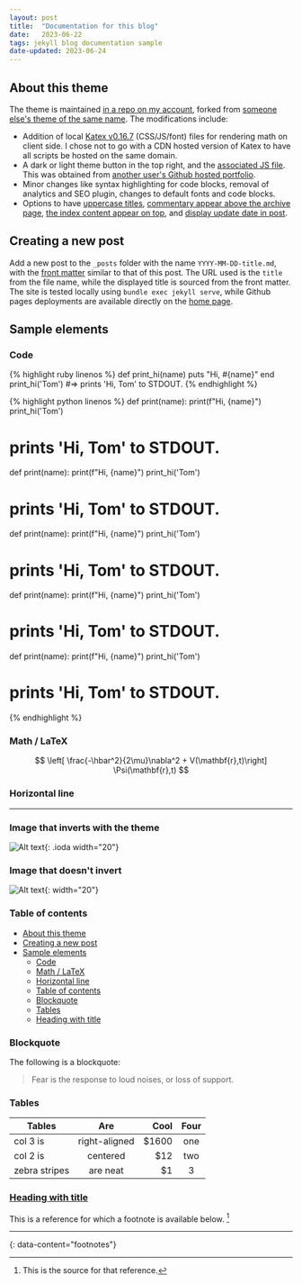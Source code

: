 ```yaml
---
layout: post
title:  "Documentation for this blog"
date:   2023-06-22
tags: jekyll blog documentation sample
date-updated: 2023-06-24
---
```


## About this theme

The theme is maintained [in a repo on my account](https://github.com/DeimosTheMisthios/no-style-please), forked from [someone else's theme of the same name](https://github.com/riggraz/no-style-please). The modifications include:

- Addition of local [Katex v0.16.7](https://github.com/KaTeX/KaTeX/releases/tag/v0.16.7) (CSS/JS/font) files for rendering math on client side. I chose not to go with a CDN hosted version of Katex to have all scripts be hosted on the same domain.
- A dark or light theme button in the top right, and the [associated JS file](/assets/js/mode-change.js). This was obtained from [another user's Github hosted portfolio](https://github.com/fleetimee/portfolio).
- Minor changes like syntax highlighting for code blocks, removal of analytics and SEO plugin, changes to default fonts and code blocks.
- Options to have [uppercase titles](https://github.com/riggraz/no-style-please/pull/21), [commentary appear above the archive page](https://github.com/riggraz/no-style-please/pull/22), [the index content appear on top](https://github.com/riggraz/no-style-please/pull/30), and [display update date in post](https://github.com/riggraz/no-style-please/pull/31).

## Creating a new post

Add a new post to the `_posts` folder with the name `YYYY-MM-DD-title.md`, with the [front matter](https://jekyllrb.com/docs/front-matter/) similar to that of this post. The URL used is the `title` from the file name, while the displayed title is sourced from the front matter. The site is tested locally using `bundle exec jekyll serve`, while Github pages deployments are available directly on the [home page](/).

## Sample elements

### Code

{% highlight ruby linenos %}
def print_hi(name)
  puts "Hi, #{name}"
end
print_hi('Tom')
#=> prints 'Hi, Tom' to STDOUT.
{% endhighlight %}

{% highlight python linenos %}
def print(name):
  print(f"Hi, {name}")
print_hi('Tom')
# prints 'Hi, Tom' to STDOUT.
def print(name):
  print(f"Hi, {name}")
print_hi('Tom')
# prints 'Hi, Tom' to STDOUT.
def print(name):
  print(f"Hi, {name}")
print_hi('Tom')
# prints 'Hi, Tom' to STDOUT.
def print(name):
  print(f"Hi, {name}")
print_hi('Tom')
# prints 'Hi, Tom' to STDOUT.
def print(name):
  print(f"Hi, {name}")
print_hi('Tom')
# prints 'Hi, Tom' to STDOUT.
{% endhighlight %}

### Math / LaTeX

$$ \left[ \frac{-\hbar^2}{2\mu}\nabla^2 + V(\mathbf{r},t)\right] \Psi(\mathbf{r},t) $$

### Horizontal line

---

### Image that inverts with the theme

![Alt text](/favicon.ico "Tooltip text"){: .ioda width="20"}

### Image that doesn't invert

![Alt text](/favicon.ico "Tooltip text"){: width="20"}

### Table of contents

- [About this theme](#about-this-theme)
- [Creating a new post](#creating-a-new-post)
- [Sample elements](#sample-elements)
  - [Code](#code)
  - [Math / LaTeX](#math--latex)
  - [Horizontal line](#horizontal-line)
  - [Table of contents](#table-of-contents)
  - [Blockquote](#blockquote)
  - [Tables](#tables)
  - [Heading with title](#heading-with-title)

### Blockquote

The following is a blockquote:
> Fear is the response to loud noises, or loss of support.

### Tables

| Tables        | Are           | Cool  | Four |
| ------------- |:-------------:| -----:| :--: |
| col 3 is      | right-aligned | $1600 | one  |
| col 2 is      | centered      |   $12 | two  |
| zebra stripes | are neat      |    $1 | 3    |

### [Heading with title](#heading-with-title)

This is a reference for which a footnote is available below. [^1]

---
{: data-content="footnotes"}

[^1]: This is the source for that reference.
